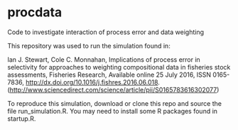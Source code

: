 # procdata
Code to investigate interaction of process error and data weighting 

This repository was used to run the simulation found in:

Ian J. Stewart, Cole C. Monnahan, Implications of process error in selectivity for approaches to weighting compositional data in fisheries stock assessments, Fisheries Research, Available online 25 July 2016, ISSN 0165-7836, http://dx.doi.org/10.1016/j.fishres.2016.06.018.
(http://www.sciencedirect.com/science/article/pii/S0165783616302077)

To reproduce this simulation, download or clone this repo and source the file run_simulation.R. You may need to install some R packages found in startup.R.
